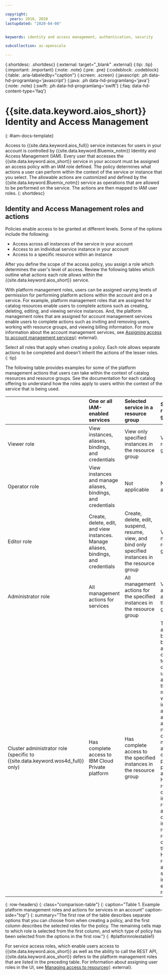 ```yaml
---

copyright:
  years: 2018, 2020
lastupdated: "2020-04-08"


keywords: identity and access management, authentication, security

subcollection: ai-openscale

---
```


{:shortdesc: .shortdesc}
{:external: target="_blank" .external}
{:tip: .tip}
{:important: .important}
{:note: .note}
{:pre: .pre}
{:codeblock: .codeblock}
{:table: .aria-labeledby="caption"}
{:screen: .screen}
{:javascript: .ph data-hd-programlang='javascript'}
{:java: .ph data-hd-programlang='java'}
{:note: .note}
{:swift: .ph data-hd-programlang='swift'}
{:faq: data-hd-content-type='faq'}

# {{site.data.keyword.aios_short}} Identity and Access Management 
{: #iam-docs-template}

Access to {{site.data.keyword.aios_full}} service instances for users in your account is controlled by {{site.data.keyword.Bluemix_notm}} Identity and Access Management (IAM). Every user that accesses the {{site.data.keyword.aios_short}} service in your account must be assigned an access policy with an IAM role defined. The policy determines what actions a user can perform within the context of the service or instance that you select. The allowable actions are customized and defined by the {{site.data.keyword.Bluemix_notm}} service as operations that are allowed to be performed on the service. The actions are then mapped to IAM user roles.
{: shortdesc}

## Identity and Access Management roles and actions

Policies enable access to be granted at different levels. Some of the options include the following: 

* Access across all instances of the service in your account
* Access to an individual service instance in your account
* Access to a specific resource within an instance

After you define the scope of the access policy, you assign a role which determines the user's level of access. Review the following tables which outline what actions each role allows within the {{site.data.keyword.aios_short}} service.

With platform management roles, users can be assigned varying levels of permission for performing platform actions within the account and on a service. For example, platform management roles that are assigned for catalog resources enable users to complete actions such as creating, deleting, editing, and viewing service instances. And, the platform management roles that are assigned for account management services enable users to complete actions such as inviting and removing users, working with resource groups, and viewing billing information. For more information about the account management services, see [Assigning access to account management services](/docs/iam?topic=iam-account-services#account-services){: external}.

Select all roles that apply when creating a policy. Each role allows separate actions to be completed and doesn't inherit the actions of the lesser roles.
{: tip}

The following table provides examples for some of the platform management actions that users can take within the context of catalog resources and resource groups. See the documentation for each catalog offering to understand how the roles apply to users within the context of the service that is being used.


|  | One or all IAM-enabled services | Selected service in a resource group | Selected resource group |
|:--------------|:------------|:-------------|:-------------|
| Viewer role | View instances, aliases, bindings, and credentials | View only specified instances in the resource group | View resource group |
| Operator role |  View instances and manage aliases, bindings, and credentials |  Not applicable | Not applicable |
| Editor role |  Create, delete, edit, and view instances. Manage aliases, bindings, and credentials | Create, delete, edit, suspend, resume, view, and bind only specified instances in the resource group | View and edit name of resource group |
| Administrator role |  All management actions for services | All management actions for the specified instances in the resource group | View, edit, and manage access for the resource group |
| Cluster administrator role (specific to {{site.data.keyword.wos4d_full}} only) |  Has complete access to IBM Cloud Private platform | Has complete access to the specified instances in the resource group | The following actions can be completed by the cluster administrator only: Connect to an LDAP directory, add users and assign them the IAM roles, manage workloads, infrastructure, and applications across all namespaces, create namespaces, assign quotas, add pod security policies, add an internal Helm repository, delete an internal Helm repository, add Helm charts to the internal Helm repository, remove Helm charts from the internal Helm repository, and synchronize internal and external Helm repositories |
{: row-headers}
{: class="comparison-table"}
{: caption="Table 1. Example platform management roles and actions for services in an account" caption-side="top"}
{: summary="The first row of the table describes separate options that you can choose from when creating a policy, and the first column describes the selected roles for the policy. The remaining cells map to which role is selected from the first column, and which type of policy has been selected from the options in the first row."}
{: #platformrolestable1}


For service access roles, which enable users access to {{site.data.keyword.aios_short}} as well as the ability to call the REST API, {{site.data.keyword.aios_short}} defers to the platform management roles that are listed in the preceding table. For information about assigning user roles in the UI, see [Managing access to resources](/docs/iam?topic=iam-iammanidaccser#iammanidaccser){: external}.

 
